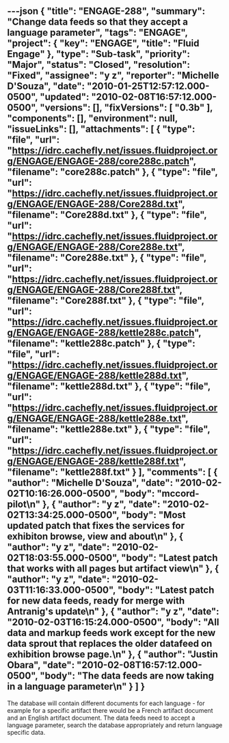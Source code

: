 ---json
{
  "title": "ENGAGE-288",
  "summary": "Change data feeds so that they accept a language parameter",
  "tags": "ENGAGE",
  "project": {
    "key": "ENGAGE",
    "title": "Fluid Engage"
  },
  "type": "Sub-task",
  "priority": "Major",
  "status": "Closed",
  "resolution": "Fixed",
  "assignee": "y z",
  "reporter": "Michelle D'Souza",
  "date": "2010-01-25T12:57:12.000-0500",
  "updated": "2010-02-08T16:57:12.000-0500",
  "versions": [],
  "fixVersions": [
    "0.3b"
  ],
  "components": [],
  "environment": null,
  "issueLinks": [],
  "attachments": [
    {
      "type": "file",
      "url": "https://idrc.cachefly.net/issues.fluidproject.org/ENGAGE/ENGAGE-288/core288c.patch",
      "filename": "core288c.patch"
    },
    {
      "type": "file",
      "url": "https://idrc.cachefly.net/issues.fluidproject.org/ENGAGE/ENGAGE-288/Core288d.txt",
      "filename": "Core288d.txt"
    },
    {
      "type": "file",
      "url": "https://idrc.cachefly.net/issues.fluidproject.org/ENGAGE/ENGAGE-288/Core288e.txt",
      "filename": "Core288e.txt"
    },
    {
      "type": "file",
      "url": "https://idrc.cachefly.net/issues.fluidproject.org/ENGAGE/ENGAGE-288/Core288f.txt",
      "filename": "Core288f.txt"
    },
    {
      "type": "file",
      "url": "https://idrc.cachefly.net/issues.fluidproject.org/ENGAGE/ENGAGE-288/kettle288c.patch",
      "filename": "kettle288c.patch"
    },
    {
      "type": "file",
      "url": "https://idrc.cachefly.net/issues.fluidproject.org/ENGAGE/ENGAGE-288/kettle288d.txt",
      "filename": "kettle288d.txt"
    },
    {
      "type": "file",
      "url": "https://idrc.cachefly.net/issues.fluidproject.org/ENGAGE/ENGAGE-288/kettle288e.txt",
      "filename": "kettle288e.txt"
    },
    {
      "type": "file",
      "url": "https://idrc.cachefly.net/issues.fluidproject.org/ENGAGE/ENGAGE-288/kettle288f.txt",
      "filename": "kettle288f.txt"
    }
  ],
  "comments": [
    {
      "author": "Michelle D'Souza",
      "date": "2010-02-02T10:16:26.000-0500",
      "body": "mccord-pilot\n"
    },
    {
      "author": "y z",
      "date": "2010-02-02T13:34:25.000-0500",
      "body": "Most updated patch that fixes the services for exhibiton browse, view and about\n"
    },
    {
      "author": "y z",
      "date": "2010-02-02T18:03:55.000-0500",
      "body": "Latest patch that works with all pages but artifact view\n"
    },
    {
      "author": "y z",
      "date": "2010-02-03T11:16:33.000-0500",
      "body": "Latest patch for new data feeds, ready for merge with Antranig's update\n"
    },
    {
      "author": "y z",
      "date": "2010-02-03T16:15:24.000-0500",
      "body": "All data and markup feeds work except for the new data sprout that replaces the older datafeed on exhibition browse page.\n"
    },
    {
      "author": "Justin Obara",
      "date": "2010-02-08T16:57:12.000-0500",
      "body": "The data feeds are now taking in a language parameter\n"
    }
  ]
}
---
The database will contain different documents for each language - for example for a specific artifact there would be a French artifact document and an English artifact document. The data feeds need to accept a language parameter, search the database appropriately and return language specific data.&#x20;

        